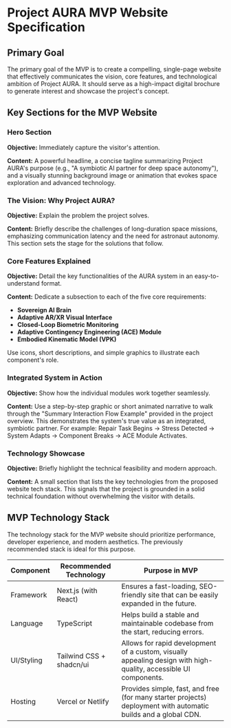 # Project AURA MVP Website Specification

## Primary Goal
The primary goal of the MVP is to create a compelling, single-page website that effectively communicates the vision, core features, and technological ambition of Project AURA. It should serve as a high-impact digital brochure to generate interest and showcase the project's concept.

## Key Sections for the MVP Website

### Hero Section
**Objective:** Immediately capture the visitor's attention.

**Content:** A powerful headline, a concise tagline summarizing Project AURA's purpose (e.g., "A symbiotic AI partner for deep space autonomy"), and a visually stunning background image or animation that evokes space exploration and advanced technology.

### The Vision: Why Project AURA?
**Objective:** Explain the problem the project solves.

**Content:** Briefly describe the challenges of long-duration space missions, emphasizing communication latency and the need for astronaut autonomy. This section sets the stage for the solutions that follow.

### Core Features Explained
**Objective:** Detail the key functionalities of the AURA system in an easy-to-understand format.

**Content:** Dedicate a subsection to each of the five core requirements:

- **Sovereign AI Brain**
- **Adaptive AR/XR Visual Interface**
- **Closed-Loop Biometric Monitoring**
- **Adaptive Contingency Engineering (ACE) Module**
- **Embodied Kinematic Model (VPK)**

Use icons, short descriptions, and simple graphics to illustrate each component's role.

### Integrated System in Action
**Objective:** Show how the individual modules work together seamlessly.

**Content:** Use a step-by-step graphic or short animated narrative to walk through the "Summary Interaction Flow Example" provided in the project overview. This demonstrates the system's true value as an integrated, symbiotic partner. For example: Repair Task Begins -> Stress Detected -> System Adapts -> Component Breaks -> ACE Module Activates.

### Technology Showcase
**Objective:** Briefly highlight the technical feasibility and modern approach.

**Content:** A small section that lists the key technologies from the proposed website tech stack. This signals that the project is grounded in a solid technical foundation without overwhelming the visitor with details.

## MVP Technology Stack
The technology stack for the MVP website should prioritize performance, developer experience, and modern aesthetics. The previously recommended stack is ideal for this purpose.

| Component | Recommended Technology | Purpose in MVP |
|-----------|------------------------|---------------|
| Framework | Next.js (with React) | Ensures a fast-loading, SEO-friendly site that can be easily expanded in the future. |
| Language | TypeScript | Helps build a stable and maintainable codebase from the start, reducing errors. |
| UI/Styling | Tailwind CSS + shadcn/ui | Allows for rapid development of a custom, visually appealing design with high-quality, accessible UI components. |
| Hosting | Vercel or Netlify | Provides simple, fast, and free (for many starter projects) deployment with automatic builds and a global CDN. |
